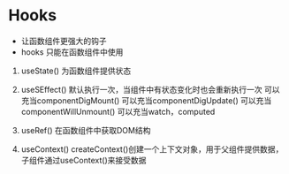 # Hooks
- 让函数组件更强大的钩子
- hooks 只能在函数组件中使用

 1. useState() 为函数组件提供状态
 2. useSEffect() 默认执行一次，当组件中有状态变化时也会重新执行一次
    可以充当componentDigMount()
    可以充当componentDigUpdate()
    可以充当componentWillUnmount()
    可以充当watch，computed

 3. useRef() 在函数组件中获取DOM结构
 4. useContext() 
      createContext()创建一个上下文对象，用于父组件提供数据，子组件通过useContext()来接受数据